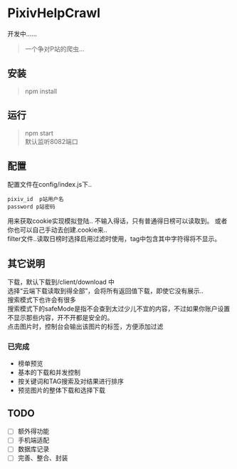 # PixivHelpCrawl
开发中……
> 一个争对P站的爬虫...   

## 安装
> npm install 
## 运行
> npm start  
默认监听8082端口
## 配置  
配置文件在config/index.js下..  
```
pixiv_id  p站用户名
password p站密码  
```
用来获取cookie实现模拟登陆.. 不输入得话，只有普通得日榜可以读取到。
或者你也可以自己手动去创建.cookie来..    
filter文件..读取日榜时选择启用过滤时使用，tag中包含其中字符得将不显示。
## 其它说明
下载，默认下载到/client/download 中  
选择“云端下载读取到得全部”，会将所有返回值下载，即使它没有展示..   
搜索模式下也许会有很多     
搜索模式下的safeMode是指不会查到太过少儿不宜的内容，不过如果你账户设置不显示那些内容，开不开都是安全的。    
点击图片时，控制台会输出该图片的标签，方便添加过滤


### 已完成
* 榜单预览
* 基本的下载和并发控制
* 按关键词和TAG搜索及对结果进行排序
* 预览图片的整体下载和选择下载

## TODO
- [ ] 额外得功能
- [ ] 手机端适配
- [ ] 数据库记录
- [ ] 完善、整合、封装
